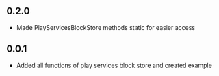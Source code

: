 ## 0.2.0

* Made PlayServicesBlockStore methods static for easier access

## 0.0.1

* Added all functions of play services block store and created example
